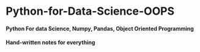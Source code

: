 # Python-for-Data-Science-OOPS
#### Python For data Science, Numpy, Pandas, Object Oriented Programming
#### Hand-written notes for everything
